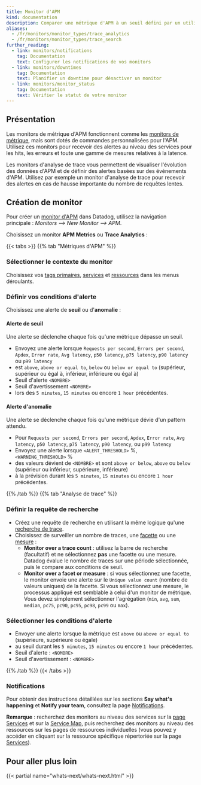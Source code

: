 ```yaml
---
title: Monitor d'APM
kind: documentation
description: Comparer une métrique d'APM à un seuil défini par un utilisateur
aliases:
  - /fr/monitors/monitor_types/trace_analytics
  - /fr/monitors/monitor_types/trace_search
further_reading:
  - link: monitors/notifications
    tag: Documentation
    text: Configurer les notifications de vos monitors
  - link: monitors/downtimes
    tag: Documentation
    text: Planifier un downtime pour désactiver un monitor
  - link: monitors/monitor_status
    tag: Documentation
    text: Vérifier le statut de votre monitor
---
```

## Présentation

Les monitors de métrique d'APM fonctionnent comme les [monitors de métrique][1], mais sont dotés de commandes personnalisées pour l'APM. Utilisez ces monitors pour recevoir des alertes au niveau des services pour les hits, les erreurs et toute une gamme de mesures relatives à la latence.

Les monitors d'analyse de trace vous permettent de visualiser l'évolution des données d'APM et de définir des alertes basées sur des événements d'APM. Utilisez par exemple un monitor d'analyse de trace pour recevoir des alertes en cas de hausse importante du nombre de requêtes lentes.

## Création de monitor

Pour créer un [monitor d'APM][2] dans Datadog, utilisez la navigation principale : *Monitors --> New Monitor --> APM*.

Choisissez un monitor **APM Metrics** ou **Trace Analytics** :

{{< tabs >}}
{{% tab "Métriques d'APM" %}}

### Sélectionner le contexte du monitor

Choisissez vos [tags primaires][1], [services][2] et [ressources][3] dans les menus déroulants.

### Définir vos conditions d'alerte

Choisissez une alerte de **seuil** ou d'**anomalie** :

#### Alerte de seuil

Une alerte se déclenche chaque fois qu'une métrique dépasse un seuil.

* Envoyez une alerte lorsque `Requests per second`, `Errors per second`, `Apdex`, `Error rate`, `Avg latency`, `p50 latency`, `p75 latency`, `p90 latency` ou `p99 latency`
* est `above`, `above or equal to`, `below` ou `below or equal to` (supérieur, supérieur ou égal à, inférieur, inférieure ou égal à)
* Seuil d'alerte `<NOMBRE>`
* Seuil d'avertissement `<NOMBRE>`
* lors des `5 minutes`, `15 minutes` ou encore `1 hour` précédentes.

#### Alerte d'anomalie

Une alerte se déclenche chaque fois qu'une métrique dévie d'un pattern attendu.

* Pour `Requests per second`, `Errors per second`, `Apdex`, `Error rate`, `Avg latency`, `p50 latency`, `p75 latency`, `p90 latency`, ou `p99 latency`
* Envoyez une alerte lorsque `<ALERT_THRESHOLD>` %, `<WARNING_THRESHOLD>` %
* des valeurs dévient de `<NOMBRE>` et sont `above or below`, `above` ou `below` (supérieur ou inférieur, supérieure, inférieure)
* à la prévision durant les `5 minutes`, `15 minutes` ou encore `1 hour` précédentes.

[1]: /fr/tracing/guide/setting_primary_tags_to_scope/#environment
[2]: /fr/tracing/visualization/service
[3]: /fr/tracing/visualization/resource
{{% /tab %}}
{{% tab "Analyse de trace" %}}

### Définir la requête de recherche

* Créez une requête de recherche en utilisant la même logique qu'une [recherche de trace][1].
* Choisissez de surveiller un nombre de traces, une [facette][2] ou une [mesure][3] :
    * **Monitor over a trace count** : utilisez la barre de recherche (facultatif) et ne sélectionnez **pas** une facette ou une mesure. Datadog évalue le nombre de traces sur une période sélectionnée, puis le compare aux conditions de seuil.
    * **Monitor over a facet or measure** : si vous sélectionnez une facette, le monitor envoie une alerte sur le `Unique value count` (nombre de valeurs uniques) de la facette. Si vous sélectionnez une mesure, le processus appliqué est semblable à celui d'un monitor de métrique. Vous devez simplement sélectionner l'agrégation (`min`, `avg`, `sum`, `median`, `pc75`, `pc90`, `pc95`, `pc98`, `pc99` ou `max`).

### Sélectionner les conditions d'alerte

* Envoyer une alerte lorsque la métrique est `above` ou `above or equal to` (supérieure, supérieure ou égale)
* au seuil durant les `5 minutes`, `15 minutes` ou encore `1 hour` précédentes.
* Seuil d'alerte : `<NOMBRE>`
* Seuil d'avertissement : `<NOMBRE>`

[1]: /fr/tracing/trace_search_and_analytics/search/#search-bar
[2]: /fr/tracing/trace_search_and_analytics/search/#facet-search
[3]: /fr/tracing/trace_search_and_analytics/search/#numerical-values
{{% /tab %}}
{{< /tabs >}}

### Notifications

Pour obtenir des instructions détaillées sur les sections **Say what's happening** et **Notify your team**, consultez la page [Notifications][3].

**Remarque** : recherchez des monitors au niveau des services sur la [page Services][4] et sur la [Service Map][5], puis recherchez des monitors au niveau des ressources sur les pages de ressources individuelles (vous pouvez y accéder en cliquant sur la ressource spécifique répertoriée sur la page [Services][4]).

## Pour aller plus loin
{{< partial name="whats-next/whats-next.html" >}}

[1]: /fr/monitors/monitor_types/metric
[2]: https://app.datadoghq.com/monitors#create/apm
[3]: /fr/monitors/notifications
[4]: https://app.datadoghq.com/apm/services
[5]: https://app.datadoghq.com/apm/map